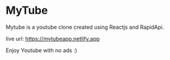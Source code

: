 # MyTube

Mytube is a youtube clone created using Reactjs and RapidApi.

live url: https://mytubeapp.netlify.app

Enjoy Youtube with no ads :)

